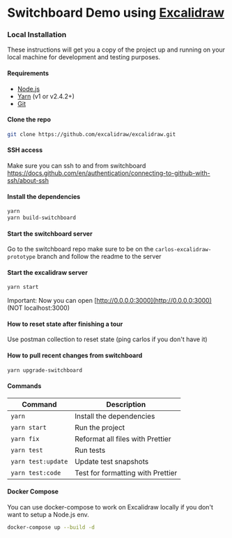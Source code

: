 # Switchboard Demo using [Excalidraw](https://github.com/excalidraw/excalidraw)

### Local Installation

These instructions will get you a copy of the project up and running on your local machine for development and testing purposes.

#### Requirements

- [Node.js](https://nodejs.org/en/)
- [Yarn](https://yarnpkg.com/getting-started/install) (v1 or v2.4.2+)
- [Git](https://git-scm.com/downloads)

#### Clone the repo

```bash
git clone https://github.com/excalidraw/excalidraw.git
```

#### SSH access

Make sure you can ssh to and from switchboard https://docs.github.com/en/authentication/connecting-to-github-with-ssh/about-ssh

#### Install the dependencies

```bash
yarn
yarn build-switchboard
```

#### Start the switchboard server

Go to the switchboard repo make sure to be on the `carlos-excalidraw-prototype` branch and follow the readme to the server

#### Start the excalidraw server

```bash
yarn start
```

Important: Now you can open [http://0.0.0.0:3000](http://0.0.0.0:3000) (NOT localhost:3000)

#### How to reset state after finishing a tour

Use postman collection to reset state (ping carlos if you don't have it)

#### How to pull recent changes from switchboard

```bash
yarn upgrade-switchboard
```

#### Commands

| Command            | Description                       |
| ------------------ | --------------------------------- |
| `yarn`             | Install the dependencies          |
| `yarn start`       | Run the project                   |
| `yarn fix`         | Reformat all files with Prettier  |
| `yarn test`        | Run tests                         |
| `yarn test:update` | Update test snapshots             |
| `yarn test:code`   | Test for formatting with Prettier |

#### Docker Compose

You can use docker-compose to work on Excalidraw locally if you don't want to setup a Node.js env.

```sh
docker-compose up --build -d
```
